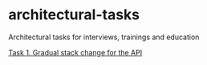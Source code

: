 # architectural-tasks
Architectural tasks for interviews, trainings and education

[Task 1. Gradual stack change for the API](https://github.com/senls/architectural-tasks/tree/main/Task%201.%20Gradual%20stack%20change%20for%20the%20API)